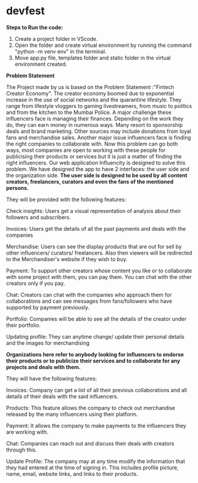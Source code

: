 # devfest
**Steps to Run the code:**
1. Create a project folder in VScode.
2. Open the folder and create virtual environment by running the command "python -m venv env" in the terminal.
3. Move app.py file, templates folder and static folder in the virtual environment created.

**Problem Statement**


The Project made by us is based on the Problem Statement :"Fintech Creator Economy". 
The creator economy boomed due to exponential increase in the use of social networks and the quarantine lifestyle. They range from lifestyle vloggers to gaming livestreamers, from music to politics and from the kitchen to the Mumbai Police. A major challenge these influencers face is managing their finances. Depending on the work they do, they can earn money in numerous ways. Many resort to sponsorship deals and brand marketing. Other sources may include donations from loyal fans and merchandise sales.
Another major issue influencers face is finding the right companies to collaborate with. Now this problem can go both ways, most companies are open to working with these people for publicising their products or services but it is just a matter of finding the right influencers.
Our web application Influencity is designed to solve  this problem. We have designed the app to have 2 interfaces: the user side and the organization side.
**The user side is designed to be used by all content creators, freelancers, curators and even the fans of the mentioned persons.**

They will be provided with the following features:

Check insights: Users get a visual representation of analysis about their followers and subscribers.

Invoices: Users get the details of all the past payments and deals with the companies

Merchandise: Users can see the display products that are out for sell by other influencers/ curators/ freelancers. Also then viewers will be redirected to the Merchandiser's website if they wish to buy.

Payment: To support other creators whose content you like or to collaborate with some project with them, you can pay them. You can chat with the other creators only if you pay.

Chat: Creators can chat with the companies who approach them for collaborations and can see messages from fans/followers who have supported by payment previously.

Portfolio: Companies will be able to see all the details of the creator under their portfolio.

Updating profile: They can anytime change/ update their personal details and the images for merchandising

**Organizations here refer to anybody looking for influencers to endorse their products or to publicize their services and to collaborate for any projects and deals with them.**

They will have the following features:

Invoices: Company can get a list of all their previous collaborations and all details of their deals with the said influencers.

Products: This feature allows the company to check out merchandise released by the many influencers using their platform.

Payment: It allows the company to make payments to the influencers they are working with.

Chat: Companies can reach out and discuss their deals with creators through this.

Update Profile: The company may at any time modify the information that they had entered at the time of signing in. This includes profile picture, name, email, website links, and links to their products.
